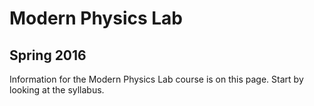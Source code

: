 # Modern Physics Lab
## Spring 2016
Information for the Modern Physics Lab course is on this page. Start by looking at the syllabus.
